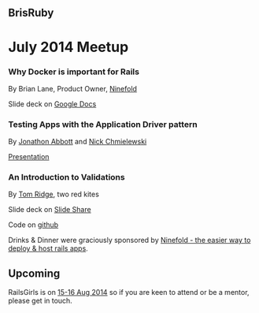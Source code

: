 ## BrisRuby

# July 2014 Meetup

### Why Docker is important for Rails
By Brian Lane, Product Owner, [Ninefold](https://ninefold.com/)

Slide deck on [Google Docs](https://docs.google.com/presentation/d/1mz0QchIrz-03rlgJanFvHg0-ILp0xAXKKeEbLf6ovDo)

### Testing Apps with the Application Driver pattern
By [Jonathon Abbott](https://github.com/jonathonMA) and [Nick Chmielewski](https://github.com/hackling)

[Presentation](https://github.com/BrisRuby/meetups/tree/master/2014-07-28/application-driver-presentation)

### An Introduction to Validations
By [Tom Ridge](https://github.com/ridget), two red kites

Slide deck on [Slide Share](http://www.slideshare.net/tomridge1/validations-101)

Code on [github](https://github.com/ridget/validators_app)

Drinks & Dinner were graciously sponsored by [Ninefold - the easier way to deploy & host rails apps](https://ninefold.com/).

## Upcoming

RailsGirls is on [15-16 Aug 2014](http://railsgirls.com/brisbane) so if you are keen to attend or be a mentor, please get in touch.
